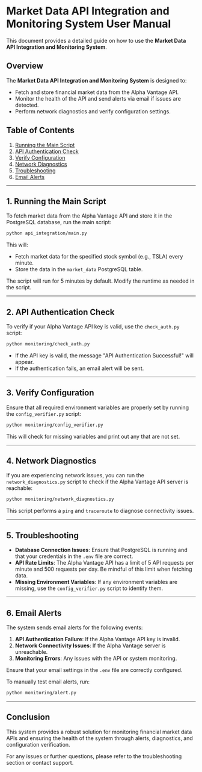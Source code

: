 # Market Data API Integration and Monitoring System User Manual

This document provides a detailed guide on how to use the **Market Data API Integration and Monitoring System**.

## Overview

The **Market Data API Integration and Monitoring System** is designed to:

- Fetch and store financial market data from the Alpha Vantage API.
- Monitor the health of the API and send alerts via email if issues are detected.
- Perform network diagnostics and verify configuration settings.

## Table of Contents

1. [Running the Main Script](#1-running-the-main-script)
2. [API Authentication Check](#2-api-authentication-check)
3. [Verify Configuration](#3-verify-configuration)
4. [Network Diagnostics](#4-network-diagnostics)
5. [Troubleshooting](#5-troubleshooting)
6. [Email Alerts](#6-email-alerts)

---

## 1. Running the Main Script

To fetch market data from the Alpha Vantage API and store it in the PostgreSQL database, run the main script:

```bash
python api_integration/main.py
```

This will:
- Fetch market data for the specified stock symbol (e.g., TSLA) every minute.
- Store the data in the `market_data` PostgreSQL table.

The script will run for 5 minutes by default. Modify the runtime as needed in the script.

---

## 2. API Authentication Check

To verify if your Alpha Vantage API key is valid, use the `check_auth.py` script:

```bash
python monitoring/check_auth.py
```

- If the API key is valid, the message "API Authentication Successful!" will appear.
- If the authentication fails, an email alert will be sent.

---

## 3. Verify Configuration

Ensure that all required environment variables are properly set by running the `config_verifier.py` script:

```bash
python monitoring/config_verifier.py
```

This will check for missing variables and print out any that are not set.

---

## 4. Network Diagnostics

If you are experiencing network issues, you can run the `network_diagnostics.py` script to check if the Alpha Vantage API server is reachable:

```bash
python monitoring/network_diagnostics.py
```

This script performs a `ping` and `traceroute` to diagnose connectivity issues.

---

## 5. Troubleshooting

- **Database Connection Issues**: Ensure that PostgreSQL is running and that your credentials in the `.env` file are correct.
- **API Rate Limits**: The Alpha Vantage API has a limit of 5 API requests per minute and 500 requests per day. Be mindful of this limit when fetching data.
- **Missing Environment Variables**: If any environment variables are missing, use the `config_verifier.py` script to identify them.

---

## 6. Email Alerts

The system sends email alerts for the following events:

1. **API Authentication Failure**: If the Alpha Vantage API key is invalid.
2. **Network Connectivity Issues**: If the Alpha Vantage server is unreachable.
3. **Monitoring Errors**: Any issues with the API or system monitoring.

Ensure that your email settings in the `.env` file are correctly configured.

To manually test email alerts, run:

```bash
python monitoring/alert.py
```

---

## Conclusion

This system provides a robust solution for monitoring financial market data APIs and ensuring the health of the system through alerts, diagnostics, and configuration verification. 

For any issues or further questions, please refer to the troubleshooting section or contact support.